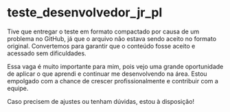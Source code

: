 # teste_desenvolvedor_jr_pl

Tive que entregar o teste em formato compactado por causa de um problema no GitHub, já que o arquivo não estava sendo aceito no formato original. Convertemos para garantir que o conteúdo fosse aceito e acessado sem dificuldades.

Essa vaga é muito importante para mim, pois vejo uma grande oportunidade de aplicar o que aprendi e continuar me desenvolvendo na área. Estou empolgado com a chance de crescer profissionalmente e contribuir com a equipe.

Caso precisem de ajustes ou tenham dúvidas, estou à disposição!
